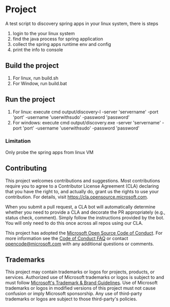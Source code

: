 # Project
A test script to discovery spring apps in your linux system, there is steps
1) login to the your linux system
2) find the java process for spring application
3) collect the spring apps runtime env and config
4) print the info to console

## Build the project
1) For linux, run build.sh
2) For Window, run build.bat

## Run the project
1) For linux: execute cmd output/discovery-l -server 'servername' -port 'port' -username 'userwithsudo' -password 'password'
2) For windows: execute cmd output/discovery.exe -server 'servername' -port 'port' -username 'userwithsudo' -password 'password'

### Limitation
Only probe the spring apps from linux VM

## Contributing

This project welcomes contributions and suggestions.  Most contributions require you to agree to a
Contributor License Agreement (CLA) declaring that you have the right to, and actually do, grant us
the rights to use your contribution. For details, visit https://cla.opensource.microsoft.com.

When you submit a pull request, a CLA bot will automatically determine whether you need to provide
a CLA and decorate the PR appropriately (e.g., status check, comment). Simply follow the instructions
provided by the bot. You will only need to do this once across all repos using our CLA.

This project has adopted the [Microsoft Open Source Code of Conduct](https://opensource.microsoft.com/codeofconduct/).
For more information see the [Code of Conduct FAQ](https://opensource.microsoft.com/codeofconduct/faq/) or
contact [opencode@microsoft.com](mailto:opencode@microsoft.com) with any additional questions or comments.

## Trademarks

This project may contain trademarks or logos for projects, products, or services. Authorized use of Microsoft 
trademarks or logos is subject to and must follow 
[Microsoft's Trademark & Brand Guidelines](https://www.microsoft.com/en-us/legal/intellectualproperty/trademarks/usage/general).
Use of Microsoft trademarks or logos in modified versions of this project must not cause confusion or imply Microsoft sponsorship.
Any use of third-party trademarks or logos are subject to those third-party's policies.
